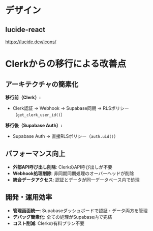 # デザイン

## lucide-react

https://lucide.dev/icons/

# Clerkからの移行による改善点

## アーキテクチャの簡素化

**移行前（Clerk）:**

- Clerk認証 → Webhook → Supabase同期 → RLSポリシー（`get_clerk_user_id()`）

**移行後（Supabase Auth）:**

- Supabase Auth → 直接RLSポリシー（`auth.uid()`）

## パフォーマンス向上

- **外部API呼び出し削除**: ClerkのAPI呼び出しが不要
- **Webhook処理削除**: 非同期同期処理のオーバーヘッドが削除
- **統合データアクセス**: 認証とデータが同一データベース内で処理

## 開発・運用効率

- **管理画面統一**: Supabaseダッシュボードで認証・データ両方を管理
- **デバッグ簡素化**: 全ての処理がSupabase内で完結
- **コスト削減**: Clerkの有料プラン不要
